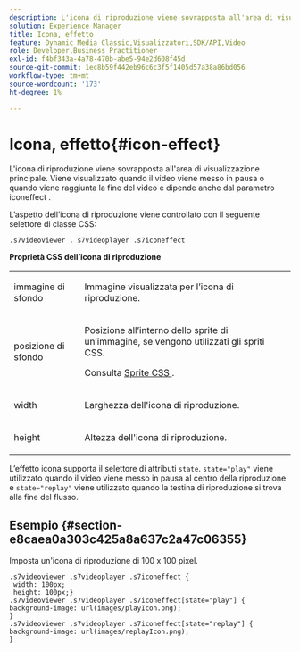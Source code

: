 ```yaml
---
description: L'icona di riproduzione viene sovrapposta all'area di visualizzazione principale. Viene visualizzato quando il video viene messo in pausa o quando viene raggiunta la fine del video e dipende anche dal parametro iconeffect .
solution: Experience Manager
title: Icona, effetto
feature: Dynamic Media Classic,Visualizzatori,SDK/API,Video
role: Developer,Business Practitioner
exl-id: f4bf343a-4a78-470b-abe5-94e2d608f45d
source-git-commit: 1ec8b59f442eb96c6c3f5f1405d57a38a86bd056
workflow-type: tm+mt
source-wordcount: '173'
ht-degree: 1%

---
```


# Icona, effetto{#icon-effect}

L&#39;icona di riproduzione viene sovrapposta all&#39;area di visualizzazione principale. Viene visualizzato quando il video viene messo in pausa o quando viene raggiunta la fine del video e dipende anche dal parametro iconeffect .

<!--<a id="section_061E550C1C1D4DB2BD663A898895B38C"></a>-->

L’aspetto dell’icona di riproduzione viene controllato con il seguente selettore di classe CSS:

```
.s7videoviewer . s7videoplayer .s7iconeffect
```

**Proprietà CSS dell’icona di riproduzione**

<table id="table_C48C56E696304C9BAFEE71BA9EA9A174"> 
 <tbody> 
  <tr> 
   <td colname="col1"> <p> <span class="codeph"> immagine di sfondo  </span> </p> </td> 
   <td colname="col2"> <p> Immagine visualizzata per l’icona di riproduzione. </p> </td> 
  </tr> 
  <tr> 
   <td colname="col1"> <p> <span class="codeph"> posizione di sfondo  </span> </p> </td> 
   <td colname="col2"> <p> Posizione all’interno dello sprite di un’immagine, se vengono utilizzati gli spriti CSS. </p> <p>Consulta <a href="../../../c-html5-s7-aem-asset-viewers/c-html5-video-reference/c-html5-video-viewer-20-customizingviewer/c-html5-video-viewer-20-customizingviewer.md#section-9b6d8d601cb441d08214dada7bb4eddc" format="dita" scope="local"> Sprite CSS </a>. </p> </td> 
  </tr> 
  <tr> 
   <td colname="col1"> <p> <span class="codeph"> width </span> </p> </td> 
   <td colname="col2"> <p> Larghezza dell'icona di riproduzione. </p> </td> 
  </tr> 
  <tr> 
   <td colname="col1"> <p> <span class="codeph"> height </span> </p> </td> 
   <td colname="col2"> <p>Altezza dell'icona di riproduzione. </p> </td> 
  </tr> 
 </tbody> 
</table>

L’effetto icona supporta il selettore di attributi `state`. `state="play"` viene utilizzato quando il video viene messo in pausa al centro della riproduzione e  `state="replay"` viene utilizzato quando la testina di riproduzione si trova alla fine del flusso.

## Esempio {#section-e8caea0a303c425a8a637c2a47c06355}

Imposta un&#39;icona di riproduzione di 100 x 100 pixel.

```
.s7videoviewer .s7videoplayer .s7iconeffect { 
 width: 100px; 
 height: 100px;} 
.s7videoviewer .s7videoplayer .s7iconeffect[state="play"] { 
background-image: url(images/playIcon.png); 
} 
.s7videoviewer .s7videoplayer .s7iconeffect[state="replay"] { 
background-image: url(images/replayIcon.png); 
}
```
